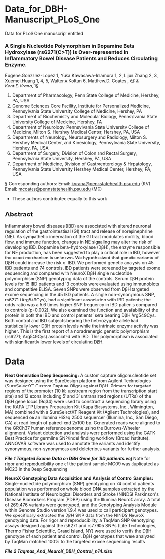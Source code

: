 # Data_for_DBH-Manuscript_PLoS_One
Data for PLoS One manuscript entitled

### A Single Nucleotide Polymorphism in Dopamine Beta Hydroxylase (rs6271(C>T)) is Over-represented in Inflammatory Bowel Disease Patients and Reduces Circulating Enzyme.

Eugene.Gonzalez-Lopez 1, Yuka.Kawasawa-Imamura 1, 2, Lijun.Zhang 2, 3, Xuemei.Huang 1, 4, 5, Walter.A.Koltun 6, Matthew.D. Coates *, 6§ & Kent.E.Vrana*, 1§

1.	Department of Pharmacology, Penn State College of Medicine, Hershey, PA, USA
2.	Genome Sciences Core Facility, Institute for Personalized Medicine, Pennsylvania State University College of Medicine, Hershey, PA
3.	Department of Biochemistry and Molecular Biology, Pennsylvania State University College of Medicine, Hershey, PA
4.	Department of Neurology, Pennsylvania State University College of Medicine, Milton S. Hershey Medical Center, Hershey, PA, USA
5.	Departments of Neurology, Neurosurgery and Radiology, Milton S. Hershey Medical Center, and Kinesiology, Pennsylvania State University, Hershey, PA, USA
6.	Department of Surgery, Division of Colon and Rectal Surgery, Pennsylvania State University, Hershey, PA, USA
7.	Department of Medicine, Division of Gastroenterology & Hepatology, Pennsylvania State University Hershey Medical Center, Hershey, PA, USA

§ Corresponding authors:
Email: kvrana@pennstatehealth.psu.edu (KV)
Email: mcoates@pennstatehealth.psu.edu (MC)
* These authors contributed equally to this work

## Abstract
Inflammatory bowel diseases (IBD) are associated with altered neuronal regulation of the gastrointestinal (GI) tract and release of norepinephrine (NE). As sympathetic innervation of the GI tract modulates motility, blood flow, and immune function, changes in NE signaling may alter the risk of developing IBD. Dopamine beta-hydroxylase (DβH), the enzyme responsible for NE production, has been suggested to play a critical role in IBD, however the exact mechanism is unknown. We hypothesized that genetic variants of DβH could increase the risk of IBD. We performed genetic analysis on 45 IBD patients and 74 controls. IBD patients were screened by targeted exome sequencing and compared with NeuroX DβH single nucleotide polymorphism (SNP) genotyping data of the controls. Serum DβH protein levels for 15 IBD patients and 13 controls were evaluated using immunoblots and competitive ELISA. Seven SNPs were observed from DβH targeted exome sequencing in the 45 IBD patients. A single non-synonymous SNP, rs6271 (Arg549Cys), had a significant association with IBD patients; the odds ratio was a 5.6 times higher SNP frequency in IBD patients compared to controls (p=0.002). We also examined the function and availability of the protein in both the IBD and control patients’ sera bearing DβH Arg549Cys. Both control and IBD subjects bearing the heterozygote allele had statistically lower DβH protein levels while the intrinsic enzyme activity was higher. This is the first report of a noradrenergic genetic polymorphism (rs6271; Arg549Cys) associated with IBD. This polymorphism is associated with significantly lower levels of circulating DβH.

# Data 

**Next Generation Deep Sequencing:** A custom capture oligonucleotide set was designed using the SureDesign platform from Agilent Technologies (SureSelectXT Custom Capture Oligo) against DβH.  Primers for targeted regions of the promoter (10 kb upstream region from the transcription start site) and 12 exons including 5′ and 3′ untranslated regions (UTRs) of the DβH gene locus (9q34) were used to construct a sequencing library using the KAPA LTP Library Preparation Kit (Kapa Biosystems, Inc., Wilmington, MA) combined with a SureSelectXT Reagent Kit (Agilent Technologies), and sequenced on an Illumina HiSeq 2500 sequencer (Illumina, Inc., San Diego, CA) at read length of paired-end 2x100 bp.  Generated reads were aligned to the GRCh37 human reference genome using the Burrows-Wheeler alignment. Variant detection and analysis were performed using the GATK Best Practice for germline SNP/indel finding workflow (Broad Institute). ANNOVAR software was used to annotate the variants and identify synonymous, non-synonymous and deleterious variants for further analysis. 

***File 1 Targeted Exome Data on DBH Gene for IBD patients.vcf***
Note for rigor and reproducibility one of the patient sample MC09 was duplicated as MC23 in the Deep Sequencing

**NeuroX Genotyping Data Acquisition and Analysis of Control Samples:** Single-nucleotide polymorphism (SNP) genotyping on 74 control patients population was performed on whole blood DNA samples extracted by the National Institute of Neurological Disorders and Stroke (NINDS) Parkinson's Disease Biomarkers Program (PDBP) using the Illumina NeuroX array. A total of 269,476 variants were genotyped, and the Genotyping Analysis Module within Genome Studio version 1.9.4 was used to call participant genotypes. We specifically extracted the DβH SNP data from the NINDS NeuroX genotyping data. For rigor and reproducibility, a TaqMan SNP Genotyping assays designed against the rs6271 and rs77905 SNPs (Life Technologies, Thermo Fisher Scientific, Grand Island, NY) were used to verify the DβH genotype of each patient and control. DβH genotypes that were analyzed by TaqMan matched 100% to the targeted exome sequencing results

***File 2 Taqman_And_NeuroX_DBH_Control_n74.xlsx***
